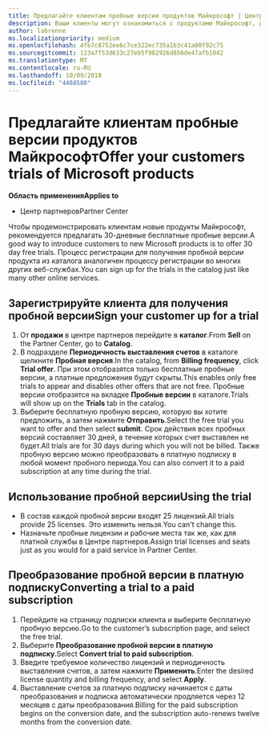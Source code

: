 ```yaml
---
title: Предлагайте клиентам пробные версии продуктов Майкрософт | Центр партнеров
description: Ваши клиенты могут ознакомиться с продуктами Майкрософт, доступными по подписке, в течение 30 дней.
author: labrenne
ms.localizationpriority: medium
ms.openlocfilehash: 4fb7c8752ee6c7ce322ec735a1b3c41a00f92c75
ms.sourcegitcommit: 123a7f53d633c27eb5f982926d856de47afb1042
ms.translationtype: MT
ms.contentlocale: ru-RU
ms.lasthandoff: 10/09/2018
ms.locfileid: "4488580"
---
```

# <a name="offer-your-customers-trials-of-microsoft-products"></a><span data-ttu-id="13b58-103">Предлагайте клиентам пробные версии продуктов Майкрософт</span><span class="sxs-lookup"><span data-stu-id="13b58-103">Offer your customers trials of Microsoft products</span></span>

**<span data-ttu-id="13b58-104">Область применения</span><span class="sxs-lookup"><span data-stu-id="13b58-104">Applies to</span></span>**

-  <span data-ttu-id="13b58-105">Центр партнеров</span><span class="sxs-lookup"><span data-stu-id="13b58-105">Partner Center</span></span>

<span data-ttu-id="13b58-106">Чтобы продемонстрировать клиентам новые продукты Майкрософт, рекомендуется предлагать 30-дневные бесплатные пробные версии.</span><span class="sxs-lookup"><span data-stu-id="13b58-106">A good way to introduce customers to new Microsoft products is to offer 30 day free trials.</span></span> <span data-ttu-id="13b58-107">Процесс регистрации для получения пробной версии продукта из каталога аналогичен процессу регистрации во многих других веб-службах.</span><span class="sxs-lookup"><span data-stu-id="13b58-107">You can sign up for the trials in the catalog just like many other online services.</span></span>  

## <a name="sign-your-customer-up-for-a-trial"></a><span data-ttu-id="13b58-108">Зарегистрируйте клиента для получения пробной версии</span><span class="sxs-lookup"><span data-stu-id="13b58-108">Sign your customer up for a trial</span></span>

1.  <span data-ttu-id="13b58-109">От **продажи** в центре партнеров перейдите в **каталог**.</span><span class="sxs-lookup"><span data-stu-id="13b58-109">From **Sell** on the Partner Center, go to **Catalog**.</span></span> 
2.  <span data-ttu-id="13b58-110">В подразделе **Периодичность выставления счетов** в каталоге щелкните **Пробная версия**.</span><span class="sxs-lookup"><span data-stu-id="13b58-110">In the catalog, from **Billing frequency**, click **Trial offer**.</span></span> <span data-ttu-id="13b58-111">При этом отобразятся только бесплатные пробные версии, а платные предложения будут скрыты.</span><span class="sxs-lookup"><span data-stu-id="13b58-111">This enables only free trials to appear and disables other offers that are not free.</span></span> <span data-ttu-id="13b58-112">Пробные версии отобразятся на вкладке **Пробные версии** в каталоге.</span><span class="sxs-lookup"><span data-stu-id="13b58-112">Trials will show up on the **Trials** tab in the catalog.</span></span>
3.  <span data-ttu-id="13b58-113">Выберите бесплатную пробную версию, которую вы хотите предложить, а затем нажмите **Отправить**.</span><span class="sxs-lookup"><span data-stu-id="13b58-113">Select the free trial you want to offer and then select **submit**.</span></span> <span data-ttu-id="13b58-114">Срок действия всех пробных версий составляет 30 дней, в течение которых счет выставлен не будет.</span><span class="sxs-lookup"><span data-stu-id="13b58-114">All trials are for 30 days during which you will not be billed.</span></span> <span data-ttu-id="13b58-115">Также пробную версию можно преобразовать в платную подписку в любой момент пробного периода.</span><span class="sxs-lookup"><span data-stu-id="13b58-115">You can also convert it to a paid subscription at any time during the trial.</span></span>

## <a name="using-the-trial"></a><span data-ttu-id="13b58-116">Использование пробной версии</span><span class="sxs-lookup"><span data-stu-id="13b58-116">Using the trial</span></span>

- <span data-ttu-id="13b58-117">В состав каждой пробной версии входят 25 лицензий.</span><span class="sxs-lookup"><span data-stu-id="13b58-117">All trials provide 25 licenses.</span></span> <span data-ttu-id="13b58-118">Это изменить нельзя.</span><span class="sxs-lookup"><span data-stu-id="13b58-118">You can't change this.</span></span>
- <span data-ttu-id="13b58-119">Назначьте пробные лицензии и рабочие места так же, как для платной службы в Центре партнеров.</span><span class="sxs-lookup"><span data-stu-id="13b58-119">Assign trial licenses and seats just as you would for a paid service in Partner Center.</span></span>

## <a name="converting-a-trial-to-a-paid-subscription"></a><span data-ttu-id="13b58-120">Преобразование пробной версии в платную подписку</span><span class="sxs-lookup"><span data-stu-id="13b58-120">Converting a trial to a paid subscription</span></span>

1.  <span data-ttu-id="13b58-121">Перейдите на страницу подписки клиента и выберите бесплатную пробную версию.</span><span class="sxs-lookup"><span data-stu-id="13b58-121">Go to the customer’s subscription page, and select the free trial.</span></span>
2.  <span data-ttu-id="13b58-122">Выберите **Преобразование пробной версии в платную подписку**.</span><span class="sxs-lookup"><span data-stu-id="13b58-122">Select **Convert trial to paid subscription**.</span></span>
3.  <span data-ttu-id="13b58-123">Введите требуемое количество лицензий и периодичность выставления счетов, а затем нажмите **Применить**.</span><span class="sxs-lookup"><span data-stu-id="13b58-123">Enter the desired license quantity and billing frequency, and select **Apply**.</span></span>
4.  <span data-ttu-id="13b58-124">Выставление счетов за платную подписку начинается с даты преобразования и подписка автоматически продляется через 12 месяцев с даты преобразования.</span><span class="sxs-lookup"><span data-stu-id="13b58-124">Billing for the paid subscription begins on the conversion date, and the subscription auto-renews twelve months from the conversion date.</span></span> 

